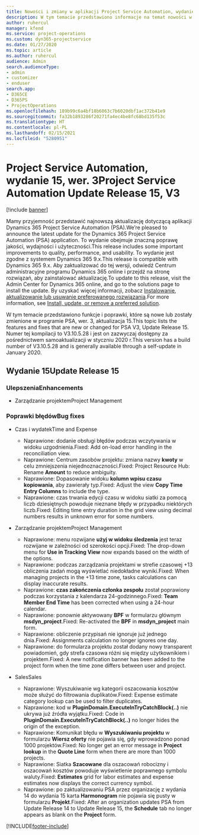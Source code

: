 ```yaml
---
title: Nowości i zmiany w aplikacji Project Service Automation, wydanie 15, wer. 3
description: W tym temacie przedstawiono informacje na temat nowości w aktualizacji usługi Project Service Automation, wydanie 15, wer. 3.
author: ruhercul
manager: kfend
ms.service: project-operations
ms.custom: dyn365-projectservice
ms.date: 01/27/2020
ms.topic: article
ms.author: ruhercul
audience: Admin
search.audienceType:
- admin
- customizer
- enduser
search.app:
- D365CE
- D365PS
- ProjectOperations
ms.openlocfilehash: 189b99c6a4bf18b6063c7b6020dbf1ac372b41e9
ms.sourcegitcommit: fa32b1893286f20271fa4ec4be8fc68bd135f53c
ms.translationtype: HT
ms.contentlocale: pl-PL
ms.lasthandoff: 02/15/2021
ms.locfileid: "5280951"
---
```

# <a name="project-service-automation-update-release-15-v3"></a><span data-ttu-id="3b0fc-103">Project Service Automation, wydanie 15, wer. 3</span><span class="sxs-lookup"><span data-stu-id="3b0fc-103">Project Service Automation Update Release 15, V3</span></span>

[!include [banner](../includes/psa-now-project-operations.md)]

<span data-ttu-id="3b0fc-104">Mamy przyjemność przedstawić najnowszą aktualizację dotyczącą aplikacji Dynamics 365 Project Service Automation (PSA).</span><span class="sxs-lookup"><span data-stu-id="3b0fc-104">We’re pleased to announce the latest update for the Dynamics 365 Project Service Automation (PSA) application.</span></span> <span data-ttu-id="3b0fc-105">To wydanie obejmuje znaczną poprawę jakości, wydajności i użyteczności.</span><span class="sxs-lookup"><span data-stu-id="3b0fc-105">This release includes some important improvements to quality, performance, and usability.</span></span> <span data-ttu-id="3b0fc-106">To wydanie jest zgodne z systemem Dynamics 365 9.x.</span><span class="sxs-lookup"><span data-stu-id="3b0fc-106">This release is compatible with Dynamics 365 9.x.</span></span> <span data-ttu-id="3b0fc-107">Aby zaktualizować do tej wersji, odwiedź Centrum administracyjne programu Dynamics 365 online i przejdź na stronę rozwiązań, aby zainstalować aktualizację.</span><span class="sxs-lookup"><span data-stu-id="3b0fc-107">To update to this release, visit the Admin Center for Dynamics 365 online, and go to the solutions page to install the update.</span></span> <span data-ttu-id="3b0fc-108">By uzyskać więcej informacji, zobacz [Instalowanie, aktualizowanie lub usuwanie preferowanego rozwiązania](https://docs.microsoft.com/power-platform/admin/install-remove-preferred-solution).</span><span class="sxs-lookup"><span data-stu-id="3b0fc-108">For more information, see [Install, update, or remove a preferred solution](https://docs.microsoft.com/power-platform/admin/install-remove-preferred-solution).</span></span>

<span data-ttu-id="3b0fc-109">W tym temacie przedstawiono funkcje i poprawki, które są nowe lub zostały zmienione w programie PSA, wer. 3, aktualizacja 15.</span><span class="sxs-lookup"><span data-stu-id="3b0fc-109">This topic lists the features and fixes that are new or changed for PSA V3, Update Release 15.</span></span> <span data-ttu-id="3b0fc-110">Numer tej kompilacji to V3.10.5.28 i jest on zazwyczaj dostępny za pośrednictwem samoaktualizacji w styczniu 2020 r.</span><span class="sxs-lookup"><span data-stu-id="3b0fc-110">This version has a build number of V3.10.5.28 and is generally available through a self-update in January 2020.</span></span>

## <a name="update-release-15"></a><span data-ttu-id="3b0fc-111">Wydanie 15</span><span class="sxs-lookup"><span data-stu-id="3b0fc-111">Update Release 15</span></span> 

### <a name="enhancements"></a><span data-ttu-id="3b0fc-112">Ulepszenia</span><span class="sxs-lookup"><span data-stu-id="3b0fc-112">Enhancements</span></span>

- <span data-ttu-id="3b0fc-113">Zarządzanie projektem</span><span class="sxs-lookup"><span data-stu-id="3b0fc-113">Project Management</span></span>

### <a name="bug-fixes"></a><span data-ttu-id="3b0fc-114">Poprawki błędów</span><span class="sxs-lookup"><span data-stu-id="3b0fc-114">Bug fixes</span></span>

- <span data-ttu-id="3b0fc-115">Czas i wydatek</span><span class="sxs-lookup"><span data-stu-id="3b0fc-115">Time and Expense</span></span>

  - <span data-ttu-id="3b0fc-116">Naprawione: dodanie obsługi błędów podczas wczytywania w widoku uzgodnienia.</span><span class="sxs-lookup"><span data-stu-id="3b0fc-116">Fixed: Add on-load error handling in the reconciliation view.</span></span>
  - <span data-ttu-id="3b0fc-117">Naprawione: Centrum zasobów projektu: zmiana nazwy **kwoty** w celu zmniejszenia niejednoznaczności.</span><span class="sxs-lookup"><span data-stu-id="3b0fc-117">Fixed: Project Resource Hub: Rename **Amount** to reduce ambiguity.</span></span>
  - <span data-ttu-id="3b0fc-118">Naprawione: Dopasowanie widoku **kolumn wpisu czasu kopiowania**, aby zawierały typ.</span><span class="sxs-lookup"><span data-stu-id="3b0fc-118">Fixed: Adjust the view **Copy Time Entry Columns** to include the type.</span></span>
  - <span data-ttu-id="3b0fc-119">Naprawione: czas trwania edycji czasu w widoku siatki za pomocą liczb dziesiętnych powoduje nieznane błędy w przypadku niektórych liczb.</span><span class="sxs-lookup"><span data-stu-id="3b0fc-119">Fixed: Editing time entry duration in the grid view using decimal numbers results in unknown error for some numbers.</span></span>

- <span data-ttu-id="3b0fc-120">Zarządzanie projektem</span><span class="sxs-lookup"><span data-stu-id="3b0fc-120">Project Management</span></span>

  - <span data-ttu-id="3b0fc-121">Naprawione: menu rozwijane **użyj w widoku śledzenia** jest teraz rozwijane w zależności od szerokości opcji.</span><span class="sxs-lookup"><span data-stu-id="3b0fc-121">Fixed: The drop-down menu for **Use in Tracking View** now expands based on the width of the options.</span></span>
  - <span data-ttu-id="3b0fc-122">Naprawione: podczas zarządzania projektami w strefie czasowej +13 obliczenia zadań mogą wyświetlać niedokładne wyniki.</span><span class="sxs-lookup"><span data-stu-id="3b0fc-122">Fixed: When managing projects in the +13 time zone, tasks calculations can display inaccurate results.</span></span>
  - <span data-ttu-id="3b0fc-123">Naprawione: **czas zakończenia członka zespołu** został poprawiony podczas korzystania z kalendarza 24-godzinnego.</span><span class="sxs-lookup"><span data-stu-id="3b0fc-123">Fixed: **Team Member End Time** has been corrected when using a 24-hour calendar.</span></span>
  - <span data-ttu-id="3b0fc-124">Naprawione: ponownie aktywowany **BPF** w formularzu głównym **msdyn_project**.</span><span class="sxs-lookup"><span data-stu-id="3b0fc-124">Fixed: Re-activated the **BPF** in **msdyn_project** main form.</span></span>
  - <span data-ttu-id="3b0fc-125">Naprawione: obliczenie przypisań nie ignoruje już jednego dnia.</span><span class="sxs-lookup"><span data-stu-id="3b0fc-125">Fixed: Assignments calculation no longer ignores one day.</span></span>
  - <span data-ttu-id="3b0fc-126">Naprawione: do formularza projektu został dodany nowy transparent powiadomień, gdy strefa czasowa różni się między użytkownikiem i projektem.</span><span class="sxs-lookup"><span data-stu-id="3b0fc-126">Fixed: A new notification banner has been added to the project form when the time zone differs between user and project.</span></span>

- <span data-ttu-id="3b0fc-127">Sales</span><span class="sxs-lookup"><span data-stu-id="3b0fc-127">Sales</span></span>

  - <span data-ttu-id="3b0fc-128">Naprawione: Wyszukiwanie wg kategorii oszacowania kosztów może służyć do filtrowania duplikatów.</span><span class="sxs-lookup"><span data-stu-id="3b0fc-128">Fixed: Expense estimate category lookup can be used to filter duplicates.</span></span>
  - <span data-ttu-id="3b0fc-129">Naprawione: kod w **PluginDomain.ExecuteInTryCatchBlock(..)** nie ukrywa już źródła wyjątku.</span><span class="sxs-lookup"><span data-stu-id="3b0fc-129">Fixed: Code in **PluginDomain.ExecuteInTryCatchBlock(..)** no longer hides the origin of the exception.</span></span>
  - <span data-ttu-id="3b0fc-130">Naprawione: Komunikat błędu w **Wyszukiwaniu projektu** w formularzu **Wiersz oferty** nie pojawia się, gdy wprowadzono ponad 1000 projektów.</span><span class="sxs-lookup"><span data-stu-id="3b0fc-130">Fixed: No longer get an error message in **Project lookup** in the **Quote Line** form when there are more than 1000 projects.</span></span>
  - <span data-ttu-id="3b0fc-131">Naprawione: Siatka **Szacowane** dla oszacowań robocizny i oszacowań kosztów powoduje wyświetlenie poprawnego symbolu waluty.</span><span class="sxs-lookup"><span data-stu-id="3b0fc-131">Fixed: **Estimates** grid for labor estimates and expense estimates now displays the correct currency symbol.</span></span>
  - <span data-ttu-id="3b0fc-132">Naprawione: po zaktualizowaniu PSA przez organizację z wydania 14 do wydania 15 karta **Harmonogram** nie pojawia się pusty w formularzu **Projekt**.</span><span class="sxs-lookup"><span data-stu-id="3b0fc-132">Fixed: After an organization updates PSA from Update Release 14 to Update Release 15, the **Schedule** tab no longer appears as blank on the **Project** form.</span></span>


[!INCLUDE[footer-include](../includes/footer-banner.md)]